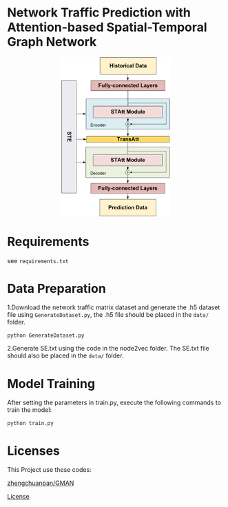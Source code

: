 # Network Traffic Prediction with Attention-based Spatial-Temporal Graph Network


<div align=center>
<img src="https://github.com/pengyufei2024/ASTGN/blob/main/figure/ASTGN.png" width="50%">
</div>

# Requirements
see `requirements.txt`


# Data Preparation
1.Download the network traffic matrix dataset and generate the .h5 dataset file using `GenerateDataset.py`, the .h5 file should be placed in the `data/` folder.

```
python GenerateDataset.py
```

2.Generate SE.txt using the code in the node2vec folder. The SE.txt file should also be placed in the `data/` folder.


# Model Training
After setting the parameters in train.py, execute the following commands to train the model:

```
python train.py
```

# Licenses
This Project use these codes:

[zhengchuanpan/GMAN](https://github.com/zhengchuanpan/GMAN)

[License](https://github.com/tianjiaoshanzai/ASTGN/blob/main/zhengchuanpan.GMAN.LICENSE)

